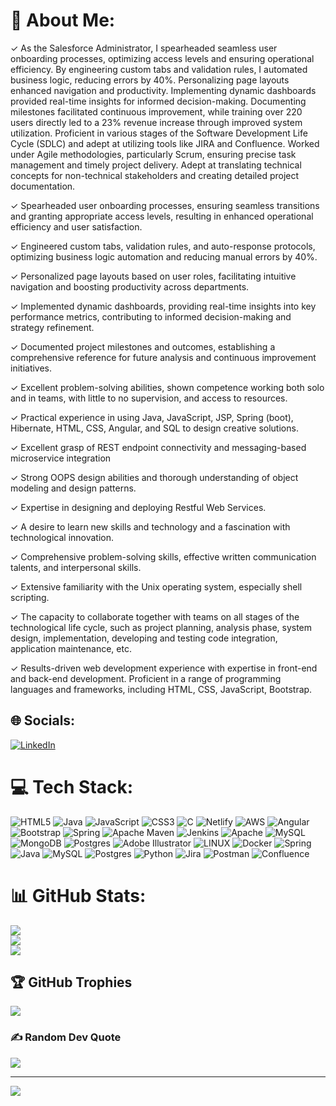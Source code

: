 # 💫 About Me:
✓ As the Salesforce Administrator, I spearheaded seamless user onboarding processes, optimizing access levels and ensuring operational efficiency. By engineering custom tabs and validation rules, I automated business logic, reducing errors by 40%. Personalizing page layouts enhanced navigation and productivity. Implementing dynamic dashboards provided real-time insights for informed decision-making. Documenting milestones facilitated continuous improvement, while training over 220 users directly led to a 23% revenue increase through improved system utilization. Proficient in various stages of the Software Development Life Cycle (SDLC) and adept at utilizing tools like JIRA and Confluence. Worked under Agile methodologies, particularly Scrum, ensuring precise task management and timely project delivery. Adept at translating technical concepts for non-technical stakeholders and creating detailed project documentation. <br>

✓ Spearheaded user onboarding processes, ensuring seamless transitions and granting appropriate access levels, resulting in enhanced operational efficiency and user satisfaction.<br>

✓ Engineered custom tabs, validation rules, and auto-response protocols, optimizing business logic automation and reducing manual errors by 40%.<br>

✓ Personalized page layouts based on user roles, facilitating intuitive navigation and boosting productivity across departments.<br>

✓ Implemented dynamic dashboards, providing real-time insights into key performance metrics, contributing to informed decision-making and strategy refinement.<br>

✓ Documented project milestones and outcomes, establishing a comprehensive reference for future analysis and continuous improvement initiatives.<br>

✓ Excellent problem-solving abilities, shown competence working both solo and in teams, with little to no supervision, and access to resources.<br>

✓ Practical experience in using Java, JavaScript, JSP, Spring (boot), Hibernate, HTML, CSS, Angular, and SQL to design creative solutions.<br>

✓ Excellent grasp of REST endpoint connectivity and messaging-based microservice integration<br>

✓ Strong OOPS design abilities and thorough understanding of object modeling and design patterns.<br>

✓ Expertise in designing and deploying Restful Web Services.<br>

✓ A desire to learn new skills and technology and a fascination with technological innovation.<br>

✓ Comprehensive problem-solving skills, effective written communication talents, and interpersonal skills.<br>

✓ Extensive familiarity with the Unix operating system, especially shell scripting.<br>

✓ The capacity to collaborate together with teams on all stages of the technological life cycle, such as project planning, analysis phase, system design, implementation, developing and testing code integration, application maintenance, etc.<br>

✓ Results-driven web development experience with expertise in front-end and back-end development. Proficient in a range of programming languages and frameworks, including HTML, CSS, JavaScript, Bootstrap.

## 🌐 Socials:
[![LinkedIn](https://img.shields.io/badge/LinkedIn-%230077B5.svg?logo=linkedin&logoColor=white)](https://www.linkedin.com/in/chirag-ahir-ca/) 

# 💻 Tech Stack:
![HTML5](https://img.shields.io/badge/html5-%23E34F26.svg?style=for-the-badge&logo=html5&logoColor=white) ![Java](https://img.shields.io/badge/java-%23ED8B00.svg?style=for-the-badge&logo=java&logoColor=white) ![JavaScript](https://img.shields.io/badge/javascript-%23323330.svg?style=for-the-badge&logo=javascript&logoColor=%23F7DF1E) ![CSS3](https://img.shields.io/badge/css3-%231572B6.svg?style=for-the-badge&logo=css3&logoColor=white) ![C](https://img.shields.io/badge/c-%2300599C.svg?style=for-the-badge&logo=c&logoColor=white) ![Netlify](https://img.shields.io/badge/netlify-%23000000.svg?style=for-the-badge&logo=netlify&logoColor=#00C7B7) ![AWS](https://img.shields.io/badge/AWS-%23FF9900.svg?style=for-the-badge&logo=amazon-aws&logoColor=white) ![Angular](https://img.shields.io/badge/angular-%23DD0031.svg?style=for-the-badge&logo=angular&logoColor=white) ![Bootstrap](https://img.shields.io/badge/bootstrap-%23563D7C.svg?style=for-the-badge&logo=bootstrap&logoColor=white) ![Spring](https://img.shields.io/badge/spring-%236DB33F.svg?style=for-the-badge&logo=spring&logoColor=white) ![Apache Maven](https://img.shields.io/badge/Apache%20Maven-C71A36?style=for-the-badge&logo=Apache%20Maven&logoColor=white) ![Jenkins](https://img.shields.io/badge/jenkins-%232C5263.svg?style=for-the-badge&logo=jenkins&logoColor=white) ![Apache](https://img.shields.io/badge/apache-%23D42029.svg?style=for-the-badge&logo=apache&logoColor=white) ![MySQL](https://img.shields.io/badge/mysql-%2300f.svg?style=for-the-badge&logo=mysql&logoColor=white) ![MongoDB](https://img.shields.io/badge/MongoDB-%234ea94b.svg?style=for-the-badge&logo=mongodb&logoColor=white) ![Postgres](https://img.shields.io/badge/postgres-%23316192.svg?style=for-the-badge&logo=postgresql&logoColor=white) ![Adobe Illustrator](https://img.shields.io/badge/adobeillustrator-%23FF9A00.svg?style=for-the-badge&logo=adobeillustrator&logoColor=white) ![LINUX](https://img.shields.io/badge/Linux-FCC624?style=for-the-badge&logo=linux&logoColor=black) ![Docker](https://img.shields.io/badge/docker-%230db7ed.svg?style=for-the-badge&logo=docker&logoColor=white) ![Spring](https://img.shields.io/badge/spring-%236DB33F.svg?style=for-the-badge&logo=spring&logoColor=white) ![Java](https://img.shields.io/badge/java-%23ED8B00.svg?style=for-the-badge&logo=java&logoColor=white) ![MySQL](https://img.shields.io/badge/mysql-%2300f.svg?style=for-the-badge&logo=mysql&logoColor=white) ![Postgres](https://img.shields.io/badge/postgres-%23316192.svg?style=for-the-badge&logo=postgresql&logoColor=white) ![Python](https://img.shields.io/badge/python-3670A0?style=for-the-badge&logo=python&logoColor=ffdd54) ![Jira](https://img.shields.io/badge/jira-%230A0FFF.svg?style=for-the-badge&logo=jira&logoColor=white) ![Postman](https://img.shields.io/badge/Postman-FF6C37?style=for-the-badge&logo=postman&logoColor=white) ![Confluence](https://img.shields.io/badge/confluence-%23172BF4.svg?style=for-the-badge&logo=confluence&logoColor=white)
# 📊 GitHub Stats:
![](https://github-readme-stats.vercel.app/api?username=Chirag-ahir&theme=dark&hide_border=false&include_all_commits=true&count_private=true)<br/>
![](https://github-readme-streak-stats.herokuapp.com/?user=Chirag-ahir&theme=dark&hide_border=false)<br/>
![](https://github-readme-stats.vercel.app/api/top-langs/?username=Chirag-ahir&theme=dark&hide_border=false&include_all_commits=true&count_private=true&layout=compact)

## 🏆 GitHub Trophies
![](https://github-profile-trophy.vercel.app/?username=Chirag-ahir&theme=onestar&no-frame=false&no-bg=false&margin-w=4)

### ✍️ Random Dev Quote
![](https://quotes-github-readme.vercel.app/api?type=horizontal&theme=radical)

---
[![](https://visitcount.itsvg.in/api?id=Chirag-ahir&icon=1&color=1)](https://visitcount.itsvg.in)

<!-- Proudly created with GPRM ( https://gprm.itsvg.in ) -->
